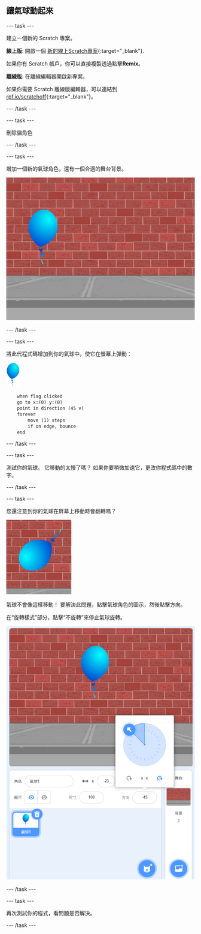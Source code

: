 ## 讓氣球動起來

--- task ---

建立一個新的 Scratch 專案。

**線上版**: 開啟一個 [新的線上Scratch專案](http://rpf.io/scratch-new){:target="_blank"}.

如果你有 Scratch 帳戶，你可以直接複製透過點擊**Remix**。

**離線版**: 在離線編輯器開啟新專案。

如果你需要 Scratch 離線版編輯器，可以連結到 [rpf.io/scratchoff](http://rpf.io/scratchoff){:target="_blank"}。

--- /task ---

--- task ---

刪除貓角色

--- /task ---

--- task ---

增加一個新的氣球角色，還有一個合適的舞台背景。

![背景和氣球角色](images/balloons-balloon.png)

--- /task ---


--- task ---

將此代程式碼增加到你的氣球中，使它在螢幕上彈動：

![氣球角色](images/balloon-sprite.png)

```blocks3
    when flag clicked
    go to x:(0) y:(0)
    point in direction (45 v)
    forever
        move (1) steps
        if on edge, bounce
    end
```

--- /task ---

--- task ---

測試你的氣球。 它移動的太慢了嗎？ 如果你要稍微加速它，更改你程式碼中的數字。

--- /task ---

--- task ---

您還注意到你的氣球在屏幕上移動時會翻轉嗎？

![氣球顛倒](images/balloons-flip.png)

氣球不會像這樣移動！ 要解決此問題，點擊氣球角色的圖示，然後點擊方向。

在“旋轉樣式”部分，點擊“不旋轉”來停止氣球旋轉。

![旋轉樣式選項](images/balloons-lock-annotated.png)

--- /task ---

--- task ---

再次測試你的程式，看問題是否解決。

--- /task ---
